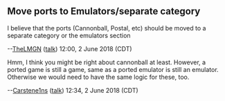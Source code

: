 ## Move ports to Emulators/separate category

I believe that the ports (Cannonball, Postal, etc) should be moved to a
separate category or the emulators section

\--[TheLMGN](User:TheLMGN "wikilink")
([talk](User%20talk:TheLMGN.md "wikilink")) 12:00, 2 June 2018 (CDT)

Hmm, I think you might be right about cannonball at least. However, a
ported game is still a game, same as a ported emulator is still an
emulator. Otherwise we would need to have the same logic for these, too.

\--[Carstene1ns](User:Carstene1ns "wikilink")
([talk](User%20talk:Carstene1ns.md "wikilink")) 12:34, 2 June 2018 (CDT)
